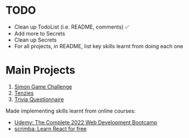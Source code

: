 # TODO 
- Clean up TodoList (i.e. README, comments) ✅
- Add more to Secrets
- Clean up Secrets
- For all projects, in README, list key skills learnt from doing each one



# Main Projects

1. [Simon Game Challenge](https://github.com/PHO-NG/CODE/tree/main/Simon%20Game%20Challenge)
2. [Tenzies](https://github.com/PHO-NG/CODE/tree/main/Tenzies)
3. [Trivia Questionnaire](https://github.com/PHO-NG/CODE/tree/main/Trivia%20Questionnaire)

Made implementing skills learnt from online courses:
* [Udemy: The Complete 2022 Web Development Bootcamp](https://www.udemy.com/course/the-complete-web-development-bootcamp/)
* [scrimba: Learn React for free](https://scrimba.com/learn/learnreact)
